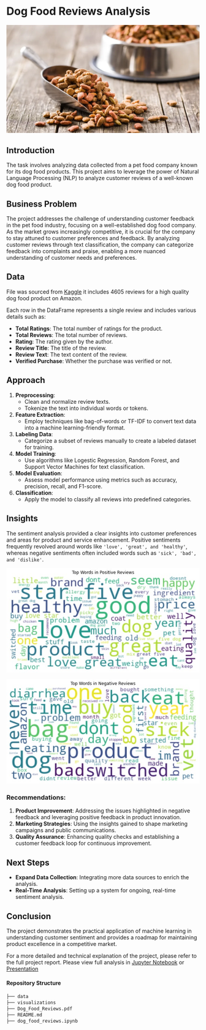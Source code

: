 # Dog Food Reviews Analysis

![Banner](./visualizations/banner.png)

## Introduction
The task involves analyzing data collected from a pet food company known for its dog food products. This project aims to leverage the power of Natural Language Processing (NLP) to analyze customer reviews of a well-known dog food product.

## Business Problem
The project addresses the challenge of understanding customer feedback in the pet food industry, focusing on a well-established dog food company. As the market grows increasingly competitive, it is crucial for the company to stay attuned to customer preferences and feedback. By analyzing customer reviews through text classification, the company can categorize feedback into complaints and praise, enabling a more nuanced understanding of customer needs and preferences.

## Data
File was sourced from [Kaggle](https://www.kaggle.com/datasets/unwrangle/amazon-reviews-for-dog-food-product) it includes 4605 reviews for a high quality dog food product on Amazon.

Each row in the DataFrame represents a single review and includes various details such as:

- **Total Ratings**: The total number of ratings for the product.
- **Total Reviews**: The total number of reviews.
- **Rating**: The rating given by the author.
- **Review Title**: The title of the review.
- **Review Text**: The text content of the review.
- **Verified Purchase**: Whether the purchase was verified or not.

## Approach
1. **Preprocessing**: 
   - Clean and normalize review texts.
   - Tokenize the text into individual words or tokens.
2. **Feature Extraction**: 
   - Employ techniques like bag-of-words or TF-IDF to convert text data into a machine learning-friendly format.
3. **Labeling Data**: 
   - Categorize a subset of reviews manually to create a labeled dataset for training.
4. **Model Training**: 
   - Use algorithms like Logestic Regression, Random Forest, and Support Vector Machines for text classification.
5. **Model Evaluation**: 
   - Assess model performance using metrics such as accuracy, precision, recall, and F1-score.
6. **Classification**: 
   - Apply the model to classify all reviews into predefined categories.

## Insights
The sentiment analysis provided a clear insights into customer preferences and areas for product and service enhancement. Positive sentiments frequently revolved around words like `'love', 'great', and 'healthy'`, whereas negative sentiments often included words such as `'sick', 'bad', and 'dislike'`.


![wordcloud](./visualizations/positive_cloud.jpg)

![wordcloud](./visualizations/negative_cloud.jpg)

### Recommendations:
1. **Product Improvement**: Addressing the issues highlighted in negative feedback and leveraging positive feedback in product innovation.
2. **Marketing Strategies**: Using the insights gained to shape marketing campaigns and public communications.
3. **Quality Assurance**: Enhancing quality checks and establishing a customer feedback loop for continuous improvement.

## Next Steps
- **Expand Data Collection**: Integrating more data sources to enrich the analysis.
- **Real-Time Analysis**: Setting up a system for ongoing, real-time sentiment analysis.

## Conclusion
The project demonstrates the practical application of machine learning in understanding customer sentiment and provides a roadmap for maintaining product excellence in a competitive market.


For a more detailed and technical explanation of the project, please refer to the full project report.
Please view full analysis in [Jupyter Notebook](https://github.com/nv593/Dog-Food-Analysis/blob/main/dog_food_reviews.ipynb) or [Presentation](https://github.com/nv593/Dog-Food-Analysis/blob/main/Dod_Food_Reviews.pdf)

#### Repository Structure

```
├── data
├── visualizations
├── Dog_Food_Reviews.pdf
├── README.md
├── dog_food_reviews.ipynb
